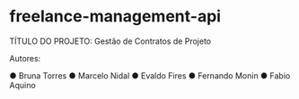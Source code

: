 # freelance-management-api

TÍTULO DO PROJETO: Gestão de Contratos de Projeto

Autores:

●	Bruna Torres
●	Marcelo Nidal
●	Evaldo Fires
●	Fernando Monin
●	Fabio Aquino
